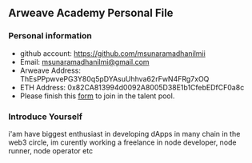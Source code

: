 ## Arweave Academy Personal File

### Personal information

- github account: https://github.com/msunaramadhanilmii
- Email: msunaramadhanilmi@gmail.com
- Arweave Address: ThEsPPpwvePG3Y80q5pDYAsuUhhva62rFwN4FRg7xOQ
- ETH Address: 0x82CA813994d0092A8005D38E1b1CfebEDfCF0a8c
- Please finish this [form](https://docs.google.com/forms/d/e/1FAIpQLSfWA5fIIcBgmRppm3jNz5vmf9Mai_QMVil-2pO4r7YKn_Zhtw/viewform?usp=sf_link) to join in the talent pool.

### Introduce Yourself
 i'am have biggest enthusiast in developing dApps in many chain in the web3 circle, im curently working a freelance in node developer, node runner, node operator etc

